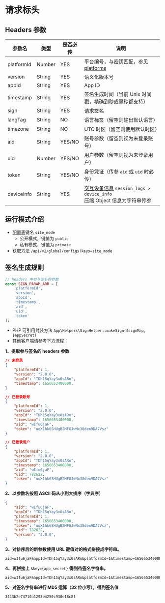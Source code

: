 # 请求标头

## Headers 参数

| 参数名 | 类型 | 是否必传 | 说明 |
| --- | --- | --- | --- |
| platformId | Number | YES | 平台编号，与密钥匹配，参见 [platforms](../database/dictionary/platforms.md) |
| version | String | YES | 语义化版本号 |
| appId | String | YES | App ID |
| timestamp | String | YES | 签名生成时间（当前 Unix 时间戳，精确到秒或毫秒都支持） |
| sign | String | YES | 请求签名 |
| langTag | String | NO | 语言标签（留空则输出默认语言） |
| timezone | String | NO | UTC 时区（留空则使用默认时区） |
| aid | String | YES/NO | 账号参数（留空则视为未登录账号） |
| uid | Number | YES/NO | 用户参数（留空则视为未登录用户） |
| token | String | YES/NO | 身份凭证（传参 `aid` 或 `uid` 时必传） |
| deviceInfo | String | YES | [交互设备信息](../database/systems/session-logs.md#设备信息-json) `session_logs > device_info`<br>压缩 Object 信息为字符串传参 |

## 运行模式介绍

- [配置表](../database/systems/configs.md)键名 `site_mode`
    - 公开模式，键值为 `public`
    - 私有模式，键值为 `private`
- 获取方法 `/api/v2/global/configs?keys=site_mode`

## 签名生成规则

```php
// headers 中参与签名的参数
const SIGN_PARAM_ARR = [
    'platformId',
    'version',
    'appId',
    'timestamp',
    'aid',
    'uid',
    'token'
];
```

- PHP 可引用封装方法 `App\Helpers\SignHelper::makeSign($signMap, $appSecret)`
- 其他客户端请参考下方流程：

**1、提取参与签名的 headers 参数**

```json
// 未登录
{
	"platformId": 1,
    "version": "2.0.0",
    "appId": "TDh15qYay3x0sARo",
    "timestamp": 1656653400000,
}

// 已登录账号
{
	"platformId": 1,
    "version": "2.0.0",
    "appId": "TDh15qYay3x0sARo",
    "timestamp": 1656653400000,
    "aid": "wIfu6jaF",
    "token": "uoX1hk6SHUgB2MFGJwNx38dem9DA7Vsz"
}

// 已登录用户
{
	"platformId": 1,
    "version": "2.0.0",
    "appId": "TDh15qYay3x0sARo",
    "timestamp": 1656653400000,
    "aid": "wIfu6jaF",
    "uid": 782622,
    "token": "uoX1hk6SHUgB2MFGJwNx38dem9DA7Vsz"
}
```

**2、以参数名按照 ASCII 码从小到大排序（字典序）**

```json
{
    "aid": "wIfu6jaF",
    "appId": "TDh15qYay3x0sARo",
	"platformId": 1,
    "timestamp": 1656653400000,
    "token": "uoX1hk6SHUgB2MFGJwNx38dem9DA7Vsz",
    "uid": 782622,
    "version": "2.0.0",
}
```

**3、对排序后的新参数使用 URL 键值对的格式拼接成字符串。**

```
aid=wIfu6jaF&appId=TDh15qYay3x0sARo&platformId=1&timestamp=1656653400000&token=uoX1hk6SHUgB2MFGJwNx38dem9DA7Vsz&uid=782622&version=2.0.0
```

**4、再拼接上** `&key={app_secret}` **得到待签名字符串。**

```
aid=wIfu6jaF&appId=TDh15qYay3x0sARo&platformId=1&timestamp=1656653400000&token=uoX1hk6SHUgB2MFGJwNx38dem9DA7Vsz&uid=782622&version=2.0.0&key=qUiEaDNQh2IpvGHOKlTMx7ujn8t1CZWX
```

**5、对签名字符串进行 MD5 运算（32 位小写），得到签名值**

```
3443b2e74710a1293e4250c930e18c8f
```
